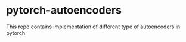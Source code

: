 # pytorch-autoencoders
This repo contains implementation of different type of autoencoders in pytorch
